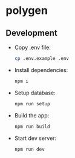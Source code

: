 # polygen

## Development

- Copy .env file:
  ```sh
  cp .env.example .env
  ```

- Install dependencies:
  ```sh
  npm i
  ```

- Setup database:
  ```sh
  npm run setup
  ```

- Build the app:
  ```sh
  npm run build
  ```

- Start dev server:
  ```sh
  npm run dev
  ```